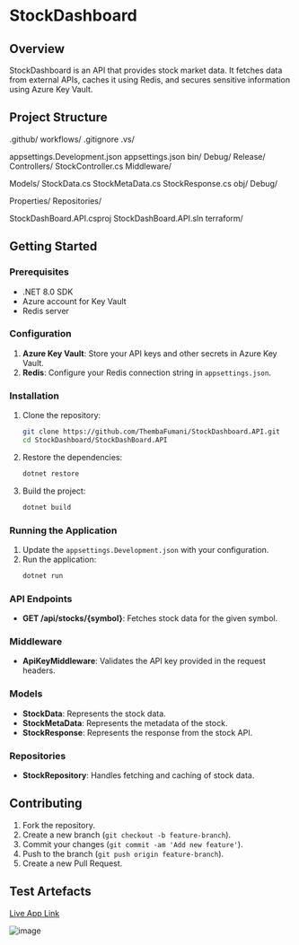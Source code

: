 # StockDashboard

## Overview
StockDashboard is an API that provides stock market data. It fetches data from external APIs, caches it using Redis, and secures sensitive information using Azure Key Vault.

## Project Structure
.github/
    workflows/
.gitignore
.vs/
    
appsettings.Development.json
appsettings.json
bin/
    Debug/
    Release/
Controllers/
    StockController.cs
Middleware/
    
Models/
    StockData.cs
    StockMetaData.cs
    StockResponse.cs
obj/
    Debug/

Properties/
Repositories/
    
StockDashBoard.API.csproj
StockDashBoard.API.sln
terraform/


## Getting Started

### Prerequisites
- .NET 8.0 SDK
- Azure account for Key Vault
- Redis server

### Configuration
1. **Azure Key Vault**: Store your API keys and other secrets in Azure Key Vault.
2. **Redis**: Configure your Redis connection string in `appsettings.json`.

### Installation
1. Clone the repository:
    ```sh
    git clone https://github.com/ThembaFumani/StockDashboard.API.git
    cd StockDashboard/StockDashBoard.API
    ```

2. Restore the dependencies:
    ```sh
    dotnet restore
    ```

3. Build the project:
    ```sh
    dotnet build
    ```

### Running the Application
1. Update the `appsettings.Development.json` with your configuration.
2. Run the application:
    ```sh
    dotnet run
    ```

### API Endpoints
- **GET /api/stocks/{symbol}**: Fetches stock data for the given symbol.

### Middleware
- **ApiKeyMiddleware**: Validates the API key provided in the request headers.

### Models
- **StockData**: Represents the stock data.
- **StockMetaData**: Represents the metadata of the stock.
- **StockResponse**: Represents the response from the stock API.

### Repositories
- **StockRepository**: Handles fetching and caching of stock data.

## Contributing
1. Fork the repository.
2. Create a new branch (`git checkout -b feature-branch`).
3. Commit your changes (`git commit -am 'Add new feature'`).
4. Push to the branch (`git push origin feature-branch`).
5. Create a new Pull Request.

## Test Artefacts

[Live App Link](https://white-sand-0fd413a03.6.azurestaticapps.net/)

![image](https://github.com/user-attachments/assets/53191660-a6f6-46b5-ae4b-706847865b5e)



